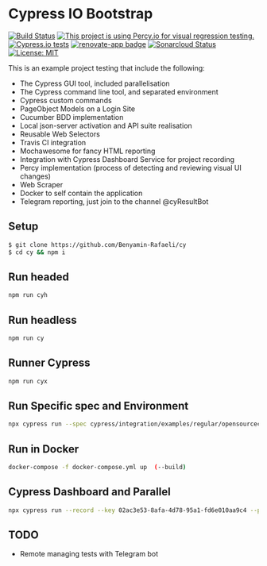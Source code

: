 # Cypress IO Bootstrap

[![Build Status](https://travis-ci.com/Benyamin-Rafaeli/cy.svg?branch=master)](https://travis-ci.com/Benyamin-Rafaeli/cy/builds/)
[![This project is using Percy.io for visual regression testing.](https://percy.io/static/images/percy-badge.svg)](https://percy.io/CY-POC/bootstrap-cy) 
[![Cypress.io tests](https://img.shields.io/badge/cypress-dashboard-brightgreen.svg)](https://dashboard.cypress.io/projects/4g6xfs/runs)
[![renovate-app badge](https://img.shields.io/badge/renovate-app-blue.svg)](https://renovate.whitesourcesoftware.com/)
[![Sonarcloud Status](https://sonarcloud.io/api/project_badges/measure?project=io.sonarcloud.examples.typescript-sqscanner-travis-project&metric=alert_status)](https://sonarcloud.io/organizations/benyamin-rafaeli/projects)
[![License: MIT](https://img.shields.io/badge/License-MIT-yellow.svg)](https://opensource.org/licenses/MIT)


This is an example project testing that include the following:
- The Cypress GUI tool, included parallelisation
- The Cypress command line tool, and separated environment 
- Cypress custom commands
- PageObject Models on a Login Site
- Cucumber BDD implementation
- Local json-server activation and API suite realisation
- Reusable Web Selectors
- Travis CI integration
- Mochawesome for fancy HTML reporting
- Integration with Cypress Dashboard Service for project recording
- Percy implementation (process of detecting and reviewing visual UI changes)
- Web Scraper 
- Docker to self contain the application 
- Telegram reporting, just join to the channel @cyResultBot


Setup
------------
```sh
$ git clone https://github.com/Benyamin-Rafaeli/cy
$ cd cy && npm i
```

Run headed
----------
```sh
npm run cyh
```

Run headless
----------
```sh
npm run cy
```

Runner Cypress
----------
```sh
npm run cyx
```

Run Specific spec and Environment
----------
```sh
npx cypress run --spec cypress/integration/examples/regular/opensourcecms.spec.js --env name=qa 
```

Run in Docker
----------
```sh
docker-compose -f docker-compose.yml up  (--build)
```

Cypress Dashboard and Parallel
----------
```sh
npx cypress run --record --key 02ac3e53-8afa-4d78-95a1-fd6e010aa9c4 --parallel
```

## TODO

- Remote managing tests with Telegram bot
